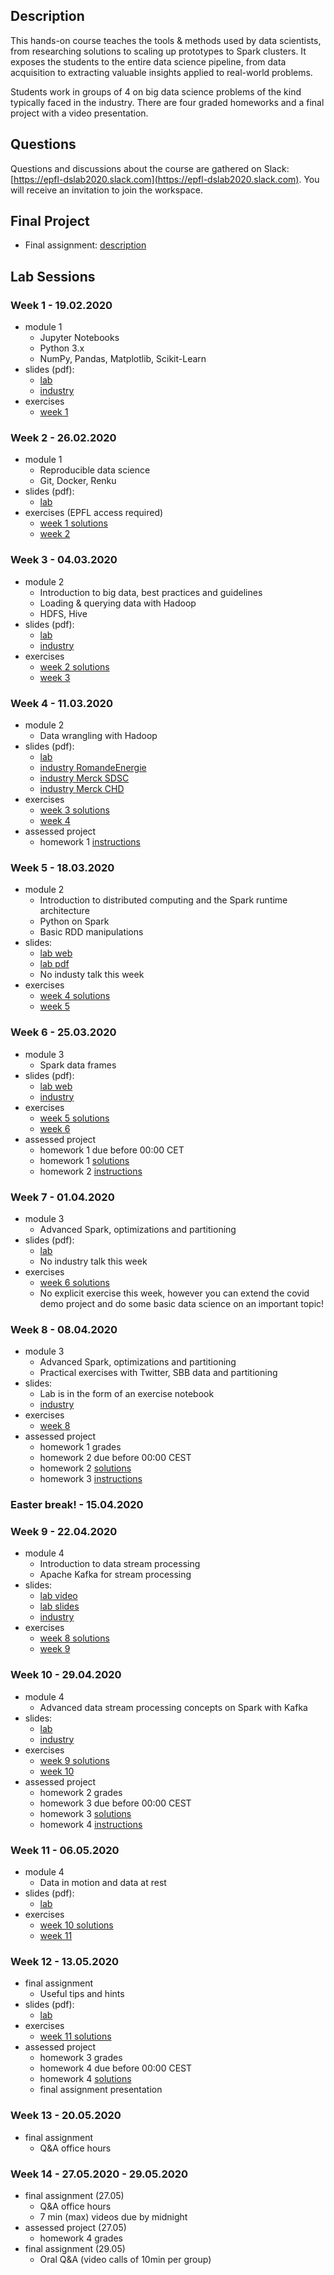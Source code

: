 ## Description

This hands-on course teaches the tools & methods used by data scientists, from researching solutions to scaling up prototypes to Spark clusters. It exposes the students to the entire data science pipeline, from data acquisition to extracting valuable insights applied to real-world problems.

Students work in groups of 4 on big data science problems of the kind typically faced in the industry. There are four graded homeworks and a final project with a video presentation.

## Questions

Questions and discussions about the course are gathered on Slack: [https://epfl-dslab2020.slack.com](https://epfl-dslab2020.slack.com). You will receive an invitation to join the workspace.

## Final Project

* Final assignment: [description](/final_project/README.md)

## Lab Sessions

### Week 1 - 19.02.2020

* module 1
   - Jupyter Notebooks
   - Python 3.x
   - NumPy, Pandas, Matplotlib, Scikit-Learn
* slides (pdf):
   - [lab](/slides/DSLab2020_week-1_lecture.pdf)
   - [industry](/slides/DSLab2020_week-1_industry.pdf)
* exercises
   - [week 1](/homeworks/DSLab2020_week-1-exercises.pdf)

### Week 2 - 26.02.2020

* module 1
   - Reproducible data science
   - Git, Docker, Renku
* slides (pdf):
   - [lab](/slides/DSLab2020_week-2_lecture.pptx)
* exercises (EPFL access required)
   - [week 1 solutions](https://renku.iccluster.epfl.ch/projects/dslab2020/dslab-solutions-week-1/)
   - [week 2](https://renku.iccluster.epfl.ch/projects/dslab2020/dslab-exercises-week-2/)

### Week 3 - 04.03.2020

* module 2
   - Introduction to big data, best practices and guidelines
   - Loading & querying data with Hadoop
   - HDFS, Hive
* slides (pdf):
   - [lab](/slides/DSLab2020_week-3_lecture.pptx)
   - [industry](/slides/DSLab2020_week-3_industry-short.pptx)
* exercises
   - [week 2 solutions](https://renku.iccluster.epfl.ch/projects/dslab2020/dslab-solutions-week-2/)
   - [week 3](https://renku.iccluster.epfl.ch/projects/dslab2020/dslab-exercises-week-3/)

### Week 4 - 11.03.2020

* module 2
   - Data wrangling with Hadoop
* slides (pdf):
   - [lab](/slides/DSLab2020_week-4_lecture.pptx)
   - [industry RomandeEnergie](/slides/DSLab2020_week-3_industry-RomandeEnergy.pptx)
   - [industry Merck SDSC](/slides/DSLab2020_week-3_industry-Merck-SDSC.pdf)
   - [industry Merck CHD](/slides/DSLab2020_week-3_industry-Merck-CHD.pdf)
* exercises
   - [week 3 solutions](https://renku.iccluster.epfl.ch/projects/dslab2020/dslab-solutions-week-3/)
   - [week 4](https://renku.iccluster.epfl.ch/projects/dslab2020/dslab-exercises-week-4/)
* assessed project
   - homework 1 [instructions](https://renku.iccluster.epfl.ch/projects/dslab2020/dslab-homework-1/)

### Week 5 - 18.03.2020

* module 2
   - Introduction to distributed computing and the Spark runtime architecture
   - Python on Spark
   - Basic RDD manipulations
* slides:
   - [lab web](/slides/DSLab_week-5_lecture)
   - [lab pdf](/slides/DSLab_week-5_lecture/?print-pdf)
   - No industy talk this week
* exercises
   - [week 4 solutions](/notebooks/comingsoon.md)
   - [week 5](https://renku.iccluster.epfl.ch/projects/dslab2020/dslab-week5-intro-to-spark)

### Week 6 - 25.03.2020

* module 3
   - Spark data frames
* slides (pdf):
   - [lab web](/slides/DSLab_week-6_lecture)
   - [industry](/slides/notifications.md)
* exercises
   - [week 5 solutions](https://renku.iccluster.epfl.ch/projects/dslab2020/dslab-week5-intro-to-spark-solutions)
   - [week 6](https://renku.iccluster.epfl.ch/projects/dslab2020/dslab-week6-spark-dataframes)
* assessed project
   - homework 1 due before 00:00 CET
   - homework 1 [solutions](https://renku.iccluster.epfl.ch/projects/dslab2020/dslab-homework-1-solution)
   - homework 2 [instructions](https://renku.iccluster.epfl.ch/projects/dslab2020/dslab-homework-2)

### Week 7 - 01.04.2020

* module 3
   - Advanced Spark, optimizations and partitioning
* slides (pdf):
   - [lab](/slides/DSLab_week-7_lecture)
   - No industry talk this week
* exercises
   - [week 6 solutions](https://renku.iccluster.epfl.ch/projects/dslab2020/dslab-week6-spark-dataframes-solutions)
   - No explicit exercise this week, however you can extend the covid demo project and do some basic data science on an important topic!

### Week 8 - 08.04.2020

* module 3
   - Advanced Spark, optimizations and partitioning
   - Practical exercises with Twitter, SBB data and partitioning
* slides:
   - Lab is in the form of an exercise notebook
   - [industry](/slides/DSLab2020_week-8_industry.pptx)
* exercises
   - [week 8](https://renku.iccluster.epfl.ch/projects/dslab2020/dslab-exercises-week-8)
* assessed project
   - homework 1 grades
   - homework 2 due before 00:00 CEST
   - homework 2 [solutions](https://renku.iccluster.epfl.ch/projects/dslab2020/dslab-homework-2-solution)
   - homework 3 [instructions](https://renku.iccluster.epfl.ch/projects/dslab2020/dslab-homework-3)

### Easter break! - 15.04.2020

### Week 9 - 22.04.2020

* module 4
   - Introduction to data stream processing
   - Apache Kafka for stream processing
* slides:
   - [lab video](https://drive.switch.ch/index.php/s/kjmSwQwtzY0gR4g)
   - [lab slides](/slides/DSLab2020_week-9_lecture.pptx)
   - [industry](/slides/notifications.md)
* exercises
   - [week 8 solutions](https://renku.iccluster.epfl.ch/projects/dslab2020/dslab-exercises-week-8-solution)
   - [week 9](https://renku.iccluster.epfl.ch/gitlab/dslab2020/dslab-exercises-week-9/)

### Week 10 - 29.04.2020

* module 4
   - Advanced data stream processing concepts on Spark with Kafka
* slides:
   - [lab](/slides/comingsoon.md)
   - [industry](/slides/comingsoon.md)
* exercises
   - [week 9 solutions](/notebooks/comingsoon.md)
   - [week 10](/notebooks/comingsoon.md)
* assessed project
   - homework 2 grades
   - homework 3 due before 00:00 CEST
   - homework 3 [solutions](/homeworks/comingsoon.md)
   - homework 4 [instructions](/homeworks/comingsoon.md)

### Week 11 - 06.05.2020

* module 4
   - Data in motion and data at rest
* slides (pdf):
   - [lab](/slides/comingsoon.md)
* exercises
   - [week 10 solutions](/notebooks/comingsoon.md)
   - [week 11](/notebooks/comingsoon.md)

### Week 12 - 13.05.2020

* final assignment
   - Useful tips and hints
* slides (pdf):
   - [lab](/slides/comingsoon.md)
* exercises
   - [week 11 solutions](/notebooks/comingsoon.md)
* assessed project
   - homework 3 grades
   - homework 4 due before 00:00 CEST
   - homework 4 [solutions](/homeworks/comingsoon.md)
   - final assignment presentation

### Week 13 - 20.05.2020

* final assignment
   - Q&A office hours

### Week 14 - 27.05.2020 - 29.05.2020

* final assignment (27.05)
   - Q&A office hours
   - 7 min (max) videos due by midnight
* assessed project (27.05)
   - homework 4 grades
* final assignment (29.05)
   - Oral Q&A (video calls of 10min per group)

